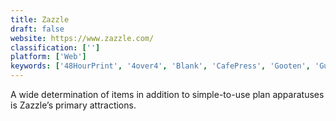 ```yaml
---
title: Zazzle
draft: false 
website: https://www.zazzle.com/
classification: ['']
platform: ['Web']
keywords: ['48HourPrint', '4over4', 'Blank', 'CafePress', 'Gooten', 'Gumroad', 'Next Day Flyers', 'Noovelty', 'Printful', 'RedBubble', 'UPrinting', 'UltraPress', 'Vacord Screen Printing', 'snapfish']
---
```

A wide determination of items in addition to simple-to-use plan apparatuses is Zazzle’s primary attractions.